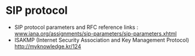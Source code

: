 # SIP protocol

* SIP protocol parameters and RFC reference links :  www.iana.org/assignments/sip-parameters/sip-parameters.xhtml   
* ISAKMP (Internet Security Association and Key Management Protocol) http://myknowledge.kr/124

